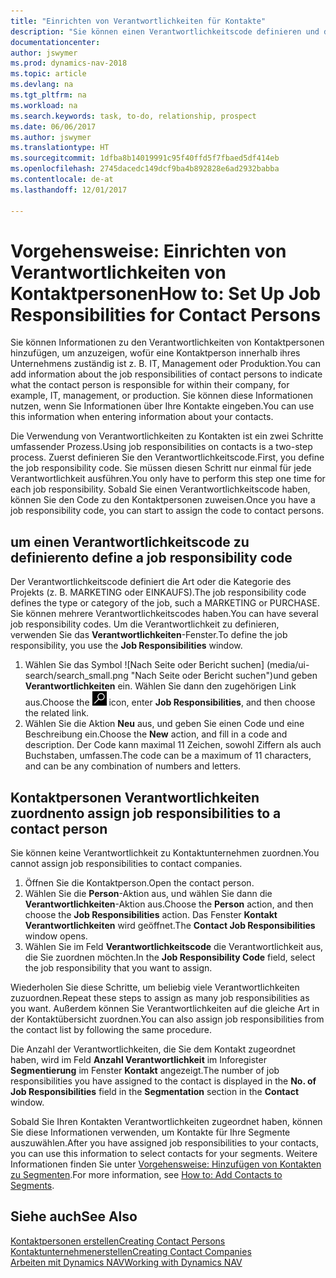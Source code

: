 ```yaml
---
title: "Einrichten von Verantwortlichkeiten für Kontakte"
description: "Sie können einen Verantwortlichkeitscode definieren und diesen einem Kontakt zuweisen, um den Aufgaben anzuzeigen, dass Ihr Kontakt bei dem Unternehmen, z IT, oder Produktion verantwortlich ist."
documentationcenter: 
author: jswymer
ms.prod: dynamics-nav-2018
ms.topic: article
ms.devlang: na
ms.tgt_pltfrm: na
ms.workload: na
ms.search.keywords: task, to-do, relationship, prospect
ms.date: 06/06/2017
ms.author: jswymer
ms.translationtype: HT
ms.sourcegitcommit: 1dfba8b14019991c95f40ffd5f7fbaed5df414eb
ms.openlocfilehash: 2745dacedc149dcf9ba4b892828e6ad2932babba
ms.contentlocale: de-at
ms.lasthandoff: 12/01/2017

---
```

# <a name="how-to-set-up-job-responsibilities-for-contact-persons"></a><span data-ttu-id="2ffb2-103">Vorgehensweise: Einrichten von Verantwortlichkeiten von Kontaktpersonen</span><span class="sxs-lookup"><span data-stu-id="2ffb2-103">How to: Set Up Job Responsibilities for Contact Persons</span></span>
<span data-ttu-id="2ffb2-104">Sie können Informationen zu den Verantwortlichkeiten von Kontaktpersonen hinzufügen, um anzuzeigen, wofür eine Kontaktperson innerhalb ihres Unternehmens zuständig ist z. B. IT, Management oder Produktion.</span><span class="sxs-lookup"><span data-stu-id="2ffb2-104">You can add information about the job responsibilities of contact persons to indicate what the contact person is responsible for within their company, for example, IT, management, or production.</span></span> <span data-ttu-id="2ffb2-105">Sie können diese Informationen nutzen, wenn Sie Informationen über Ihre Kontakte eingeben.</span><span class="sxs-lookup"><span data-stu-id="2ffb2-105">You can use this information when entering information about your contacts.</span></span>

<span data-ttu-id="2ffb2-106">Die Verwendung von Verantwortlichkeiten zu Kontakten ist ein zwei Schritte umfassender Prozess.</span><span class="sxs-lookup"><span data-stu-id="2ffb2-106">Using job responsibilities on contacts is a two-step process.</span></span> <span data-ttu-id="2ffb2-107">Zuerst definieren Sie den Verantwortlichkeitscode.</span><span class="sxs-lookup"><span data-stu-id="2ffb2-107">First, you define the job responsibility code.</span></span> <span data-ttu-id="2ffb2-108">Sie müssen diesen Schritt nur einmal für jede Verantwortlichkeit ausführen.</span><span class="sxs-lookup"><span data-stu-id="2ffb2-108">You only have to perform this step one time for each job responsibility.</span></span> <span data-ttu-id="2ffb2-109">Sobald Sie einen Verantwortlichkeitscode haben, können Sie den Code zu den Kontaktpersonen zuweisen.</span><span class="sxs-lookup"><span data-stu-id="2ffb2-109">Once you have a job responsibility code, you can start to assign the code to contact persons.</span></span>

## <a name="to-define-a-job-responsibility-code"></a><span data-ttu-id="2ffb2-110">um einen Verantwortlichkeitscode zu definieren</span><span class="sxs-lookup"><span data-stu-id="2ffb2-110">to define a job responsibility code</span></span>
<span data-ttu-id="2ffb2-111">Der Verantwortlichkeitscode definiert die Art oder die Kategorie des Projekts (z. B. MARKETING oder EINKAUFS).</span><span class="sxs-lookup"><span data-stu-id="2ffb2-111">The job responsibility code defines the type or category of the job, such a MARKETING or PURCHASE.</span></span> <span data-ttu-id="2ffb2-112">Sie können mehrere Verantwortlichkeitscodes haben.</span><span class="sxs-lookup"><span data-stu-id="2ffb2-112">You can have several job responsibility codes.</span></span> <span data-ttu-id="2ffb2-113">Um die Verantwortlichkeit zu definieren, verwenden Sie das **Verantwortlichkeiten**-Fenster.</span><span class="sxs-lookup"><span data-stu-id="2ffb2-113">To define the job responsibility, you use the **Job Responsibilities** window.</span></span>

1. <span data-ttu-id="2ffb2-114">Wählen Sie das Symbol ![Nach Seite oder Bericht suchen] (media/ui-search/search_small.png "Nach Seite oder Bericht suchen")und geben **Verantwortlichkeiten** ein. Wählen Sie dann den zugehörigen Link aus.</span><span class="sxs-lookup"><span data-stu-id="2ffb2-114">Choose the ![Search for Page or Report](media/ui-search/search_small.png "Search for Page or Report icon") icon, enter **Job Responsibilities**, and then choose the related link.</span></span>
2. <span data-ttu-id="2ffb2-115">Wählen Sie die Aktion **Neu** aus, und geben Sie einen Code und eine Beschreibung ein.</span><span class="sxs-lookup"><span data-stu-id="2ffb2-115">Choose the **New** action, and fill in a code and description.</span></span> <span data-ttu-id="2ffb2-116">Der Code kann maximal 11 Zeichen, sowohl Ziffern als auch Buchstaben, umfassen.</span><span class="sxs-lookup"><span data-stu-id="2ffb2-116">The code can be a maximum of 11 characters, and can be any combination of numbers and letters.</span></span>

## <a name="to-assign-job-responsibilities-to-a-contact-person"></a><span data-ttu-id="2ffb2-117">Kontaktpersonen Verantwortlichkeiten zuordnen</span><span class="sxs-lookup"><span data-stu-id="2ffb2-117">to assign job responsibilities to a contact person</span></span>
<span data-ttu-id="2ffb2-118">Sie können keine Verantwortlichkeit zu Kontaktunternehmen zuordnen.</span><span class="sxs-lookup"><span data-stu-id="2ffb2-118">You cannot assign job responsibilities to contact companies.</span></span>

1. <span data-ttu-id="2ffb2-119">Öffnen Sie die Kontaktperson.</span><span class="sxs-lookup"><span data-stu-id="2ffb2-119">Open the contact person.</span></span>
2. <span data-ttu-id="2ffb2-120">Wählen Sie die **Person**-Aktion aus, und wählen Sie dann die **Verantwortlichkeiten**-Aktion aus.</span><span class="sxs-lookup"><span data-stu-id="2ffb2-120">Choose the **Person** action, and then choose the **Job Responsibilities** action.</span></span> <span data-ttu-id="2ffb2-121">Das Fenster **Kontakt Verantwortlichkeiten** wird geöffnet.</span><span class="sxs-lookup"><span data-stu-id="2ffb2-121">The **Contact Job Responsibilities** window opens.</span></span>
3. <span data-ttu-id="2ffb2-122">Wählen Sie im Feld **Verantwortlichkeitscode** die Verantwortlichkeit aus, die Sie zuordnen möchten.</span><span class="sxs-lookup"><span data-stu-id="2ffb2-122">In the **Job Responsibility Code** field, select the job responsibility that you want to assign.</span></span>

<span data-ttu-id="2ffb2-123">Wiederholen Sie diese Schritte, um beliebig viele Verantwortlichkeiten zuzuordnen.</span><span class="sxs-lookup"><span data-stu-id="2ffb2-123">Repeat these steps to assign as many job responsibilities as you want.</span></span> <span data-ttu-id="2ffb2-124">Außerdem können Sie Verantwortlichkeiten auf die gleiche Art in der Kontaktübersicht zuordnen.</span><span class="sxs-lookup"><span data-stu-id="2ffb2-124">You can also assign job responsibilities from the contact list by following the same procedure.</span></span>

<span data-ttu-id="2ffb2-125">Die Anzahl der Verantwortlichkeiten, die Sie dem Kontakt zugeordnet haben, wird im Feld **Anzahl Verantwortlichkeit** im Inforegister **Segmentierung** im Fenster **Kontakt** angezeigt.</span><span class="sxs-lookup"><span data-stu-id="2ffb2-125">The number of job responsibilities you have assigned to the contact is displayed in the **No. of Job Responsibilities** field in the **Segmentation** section in the **Contact** window.</span></span>

<span data-ttu-id="2ffb2-126">Sobald Sie Ihren Kontakten Verantwortlichkeiten zugeordnet haben, können Sie diese Informationen verwenden, um Kontakte für Ihre Segmente auszuwählen.</span><span class="sxs-lookup"><span data-stu-id="2ffb2-126">After you have assigned job responsibilities to your contacts, you can use this information to select contacts for your segments.</span></span> <span data-ttu-id="2ffb2-127">Weitere Informationen finden Sie unter [Vorgehensweise: Hinzufügen von Kontakten zu Segmenten](marketing-add-contact-segment.md).</span><span class="sxs-lookup"><span data-stu-id="2ffb2-127">For more information, see [How to: Add Contacts to Segments](marketing-add-contact-segment.md).</span></span>

## <a name="see-also"></a><span data-ttu-id="2ffb2-128">Siehe auch</span><span class="sxs-lookup"><span data-stu-id="2ffb2-128">See Also</span></span>
[<span data-ttu-id="2ffb2-129">Kontaktpersonen erstellen</span><span class="sxs-lookup"><span data-stu-id="2ffb2-129">Creating Contact Persons</span></span>](marketing-create-contact-persons.md)  
[<span data-ttu-id="2ffb2-130">Kontaktunternehmenerstellen</span><span class="sxs-lookup"><span data-stu-id="2ffb2-130">Creating Contact Companies</span></span>](marketing-create-contact-companies.md)  
[<span data-ttu-id="2ffb2-131">Arbeiten mit Dynamics NAV</span><span class="sxs-lookup"><span data-stu-id="2ffb2-131">Working with Dynamics NAV</span></span>](ui-work-product.md)

